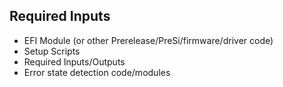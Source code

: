 ## Required Inputs

- EFI Module (or other Prerelease/PreSi/firmware/driver code)
- Setup Scripts
- Required Inputs/Outputs
- Error state detection code/modules
